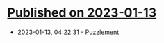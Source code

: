 # [Published on 2023-01-13](index.md)

* [2023-01-13, 04:22:31](https://news.ycombinator.com/item?id=34363918) - [Puzzlement](https://www.colinmcginn.net/concepts-and-philosophical-puzzlement/)
